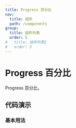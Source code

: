 ```yaml
---
title: Progress 百分比
nav:
  title: 组件
  path: /components
group:
  title: 组件列表
  order: 5
#   title: 组件列表2
#   order: 3
---
```


# Progress 百分比

Progress 百分比。

## 代码演示

### 基本用法

<code src="./demo/basic.tsx"></code>

<API src="./index.tsx"></API>